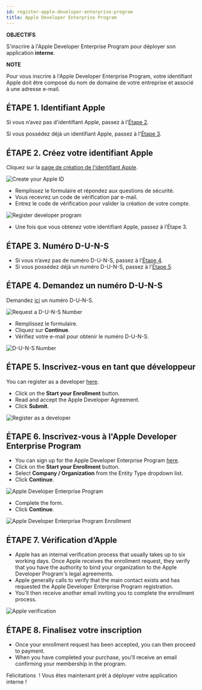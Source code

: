 ```yaml
---
id: register-apple-developer-enterprise-program
title: Apple Developer Enterprise Program
---
```

<div class = "objectives"> 

**OBJECTIFS**

S'inscrire à l'Apple Developer Enterprise Program pour déployer son application **interne**.</div> <div class = "tips"> 

**NOTE**

Pour vous inscrire à l'Apple Developer Enterprise Program, votre identifiant Apple doit être composé du nom de domaine de votre entreprise et associé à une adresse e-mail.</div> 

## ÉTAPE 1. Identifiant Apple

Si vous n’avez pas d'identifiant Apple, passez à l'[Étape 2](#step-2-create-your-apple-id).

Si vous possédez déjà un identifiant Apple, passez à l'[Étape 3](#step-3.-d-u-n-s-number).

## ÉTAPE 2. Créez votre identifiant Apple

Cliquez sur la [page de création de l'identifiant Apple](https://appleid.apple.com/).

![Create your Apple ID](assets/deploy-in-house/Apple-ID-Creation-Page-4D-for-iOS.png)

* Remplissez le formulaire et répondez aux questions de sécurité.
* Vous recevrez un code de vérification par e-mail.
* Entrez le code de vérification pour valider la création de votre compte.

![Register developer program](assets/deploy-in-house/Register-developer-program-4D-for-iOS.png)

* Une fois que vous obtenez votre identifiant Apple, passez à l’Étape 3.

## ÉTAPE 3. Numéro D-U-N-S

* Si vous n’avez pas de numéro D-U-N-S, passez à l'[Étape 4](#step-4-request-a-d-u-n-s-number).
* Si vous possédez déjà un numéro D-U-N-S, passez à l'[Étape 5](#step-5-register-as-a-developer).

## ÉTAPE 4. Demandez un numéro D-U-N-S

Demandez [ici](https://developer.apple.com/enroll/duns-lookup/#/search) un numéro D-U-N-S.

![Request a D-U-N-S Number](assets/deploy-in-house/DUNS-Number-Organization-4D-for-iOS.png)

* Remplissez le formulaire.
* Cliquez sur **Continue**.
* Vérifiez votre e-mail pour obtenir le numéro D-U-N-S.

![D-U-N-S Number](assets/deploy-in-house/DUNS-Number-Apple-Mail_4D-for-iOS.png)

## ÉTAPE 5. Inscrivez-vous en tant que développeur

You can register as a developer [here](https://developer.apple.com/programs/enterprise/enroll/).

* Click on the **Start your Enrollment** button.
* Read and accept the Apple Developer Agreement. 
* Click **Submit**.

![Register as a developer](assets/deploy-in-house/Register-developer-4D-for-iOS.png)

## ÉTAPE 6. Inscrivez-vous à l'Apple Developer Enterprise Program

* You can sign up for the Apple Developer Enterprise Program [here](https://developer.apple.com/enroll/enterprise/). 
* Click on the **Start your Enrollment** button.
* Select **Company / Organization** from the Entity Type dropdown list.
* Click **Continue**.

![Apple Developer Enterprise Program](assets/deploy-in-house/Apple-Developer-Enterprise-Program-4D-for-iOS.png)

* Complete the form. 
* Click **Continue**.

![Apple Developer Enterprise Program Enrollment](assets/deploy-in-house/Apple-Developer-Enterprise-Program-Enrollment-4D-for-iOS.png)

## ÉTAPE 7. Vérification d’Apple

* Apple has an internal verification process that usually takes up to six working days. Once Apple receives the enrollment request, they verify that you have the authority to bind your organization to the Apple Developer Program's legal agreements.
* Apple generally calls to verify that the main contact exists and has requested the Apple Developer Enterprise Program registration.
* You'll then receive another email inviting you to complete the enrollment process.

![Apple verification](assets/deploy-in-house/Confirmation-email-Organisations-4D-for-iOS.png)

## ÉTAPE 8. Finalisez votre inscription

* Once your enrollment request has been accepted, you can then proceed to payment.
* When you have completed your purchase, you'll receive an email confirming your membership in the program.

Félicitations  ! Vous êtes maintenant prêt à déployer votre application interne !